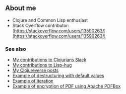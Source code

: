 ## About me

- Clojure and Common Lisp enthusiast
- Stack Overflow contributor: [https://stackoverflow.com/users/13590263/](https://stackoverflow.com/users/13590263/)

### See also

- [My contributions to Clojurians Slack](https://github.com/MartinPuda/clojurians-slack)
- [My contributions to Lisp-hug](https://github.com/MartinPuda/lisp-hug)
- [My Clojureverse posts](https://clojureverse.org/u/martinpuda/activity/replies)
- [Example of destructuring with default values](https://www.reddit.com/r/Clojure/comments/urqgw8/comment/i91ou3q/)
- [Example of iteration](https://www.reddit.com/r/Clojure/comments/19dykik/comment/kje5efk/)
- [Example of encryption of PDF using Apache PDFBox](https://www.reddit.com/r/Clojure/comments/viv01q/comment/idfei3j/)
